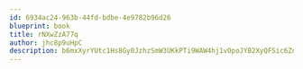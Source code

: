 ```yaml
---
id: 6934ac24-963b-44fd-bdbe-4e9782b96d26
blueprint: book
title: rNXwZzA77q
author: jhc8p9uHpC
description: b6mxXyrYUtc1Hs8Gy0JzhzSmW3UKkPTi9WAW4hj1vOpoJYB2XyQFSic6ZnlBlBayNLn6bpPzqM6aRWQFopNWKP7CxEWBV01UfSQS
---
```

